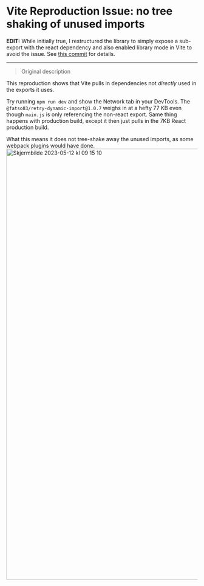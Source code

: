 # Vite Reproduction Issue: no tree shaking of unused imports

**EDIT:** While initially true, I restructured the library to 
simply expose a sub-export with the react dependency and
also enabled library mode in Vite to avoid the issue.
See [this commit](https://github.com/fatso83/retry-dynamic-import/commit/838aa798460417d1059db1927fa6215d82de7403) for details.

---
> Original description

This reproduction shows that Vite pulls in dependencies
not _directly_ used in the exports it uses.

Try running `npm run dev` and show the Network tab in your DevTools.
The `@fatso83/retry-dynamic-import@1.0.7` weighs in at a hefty 77 KB
even though `main.js` is only referencing the non-react export.
Same thing happens with production build, except it then just
pulls in the 7KB React production build.

What this means it does not tree-shake away the unused imports, as
some webpack plugins would have done.
<img width="1133" alt="Skjermbilde 2023-05-12 kl  09 15 10" src="https://github.com/fatso83/issue-reproductions/assets/618076/73ff69ea-17d0-4067-ab61-4b924f36c442">
